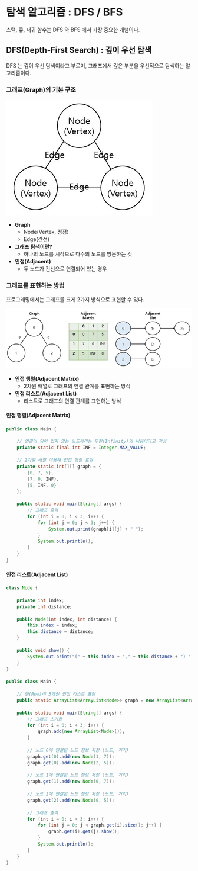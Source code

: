 # 탐색 알고리즘 : DFS / BFS

스택, 큐, 재귀 함수는 DFS 와 BFS 에서 가장 중요한 개념이다.

## DFS(Depth-First Search) : 깊이 우선 탐색

DFS 는 깊이 우선 탐색이라고 부르며, 그래프에서 깊은 부분을 우선적으로 탐색하는 알고리즘이다.

### 그래프(Graph)의 기본 구조

![IMAGES](./images/graph.JPG)

- __Graph__
  - Node(Vertex, 정점)
  - Edge(간선)
- __그래프 탐색이란?__
  - 하나의 노드를 시작으로 다수의 노드를 방문하는 것
- __인접(Adjacent)__
  - 두 노드가 간선으로 연결되어 있는 경우

### 그래프를 표현하는 방법

프로그래밍에서는 그래프를 크게 2가지 방식으로 표현할 수 있다.

![IMAGES](./images/adjacent.JPG)

- __인접 행렬(Adjacent Matrix)__
  - 2차원 배열로 그래프의 연결 관계를 표현하는 방식
- __인접 리스트(Adjacent List)__
  - 리스트로 그래프의 연결 관계를 표현하는 방식

#### 인접 행렬(Adjacent Matrix)

```java
public class Main {

    // 연결이 되어 있지 않는 노드끼리는 무한(Infinity)의 비용이라고 작성
    private static final int INF = Integer.MAX_VALUE;
    
    // 2차원 배열 이용해 인접 행렬 표현
    private static int[][] graph = {
        {0, 7, 5},
        {7, 0, INF},
        {5, INF, 0}
    };

    public static void main(String[] args) {
        // 그래프 출력
        for (int i = 0; i < 3; i++) {
            for (int j = 0; j < 3; j++) {
                System.out.print(graph[i][j] + " ");
            }
            System.out.println();
        }
    }
}
```

#### 인접 리스트(Adjacent List)

```java
class Node {

    private int index;
    private int distance;

    public Node(int index, int distance) {
        this.index = index;
        this.distance = distance;
    }

    public void show() {
        System.out.print("(" + this.index + "," + this.distance + ") ");
    }
}

public class Main {

    // 행(Row)이 3개인 인접 리스트 표현
    public static ArrayList<ArrayList<Node>> graph = new ArrayList<ArrayList<Node>>();

    public static void main(String[] args) {
        // 그래프 초기화
        for (int i = 0; i < 3; i++) {
            graph.add(new ArrayList<Node>());
        }

        // 노드 0에 연결된 노드 정보 저장 (노드, 거리)
        graph.get(0).add(new Node(1, 7));
        graph.get(0).add(new Node(2, 5));

        // 노드 1에 연결된 노드 정보 저장 (노드, 거리)
        graph.get(1).add(new Node(0, 7));

        // 노드 2에 연결된 노드 정보 저장 (노드, 거리)
        graph.get(2).add(new Node(0, 5));

        // 그래프 출력
        for (int i = 0; i < 3; i++) {
            for (int j = 0; j < graph.get(i).size(); j++) {
                graph.get(i).get(j).show();
            }
            System.out.println();
        }
    }
}
```
